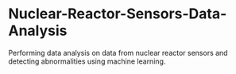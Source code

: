 # Nuclear-Reactor-Sensors-Data-Analysis
Performing data analysis on data from nuclear reactor sensors and detecting abnormalities using machine learning.
